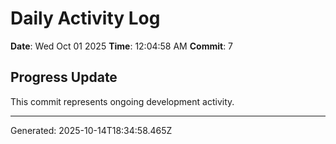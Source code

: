# Daily Activity Log

**Date**: Wed Oct 01 2025
**Time**: 12:04:58 AM
**Commit**: 7

## Progress Update

This commit represents ongoing development activity.

---
Generated: 2025-10-14T18:34:58.465Z
